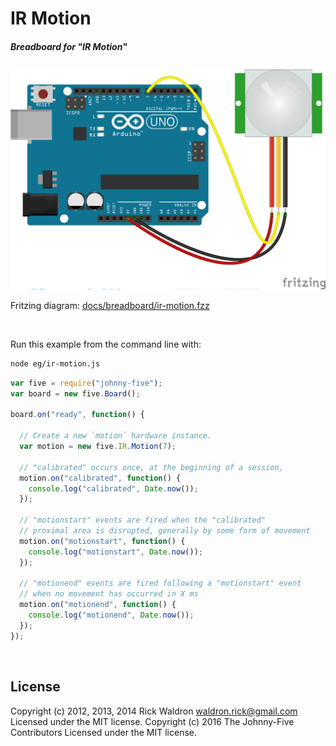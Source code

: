 <!--remove-start-->

# IR Motion

<!--remove-end-->






##### Breadboard for "IR Motion"



![docs/breadboard/ir-motion.png](breadboard/ir-motion.png)<br>

Fritzing diagram: [docs/breadboard/ir-motion.fzz](breadboard/ir-motion.fzz)

&nbsp;




Run this example from the command line with:
```bash
node eg/ir-motion.js
```


```javascript
var five = require("johnny-five");
var board = new five.Board();

board.on("ready", function() {

  // Create a new `motion` hardware instance.
  var motion = new five.IR.Motion(7);

  // "calibrated" occurs once, at the beginning of a session,
  motion.on("calibrated", function() {
    console.log("calibrated", Date.now());
  });

  // "motionstart" events are fired when the "calibrated"
  // proximal area is disrupted, generally by some form of movement
  motion.on("motionstart", function() {
    console.log("motionstart", Date.now());
  });

  // "motionend" events are fired following a "motionstart" event
  // when no movement has occurred in X ms
  motion.on("motionend", function() {
    console.log("motionend", Date.now());
  });
});

```








&nbsp;

<!--remove-start-->

## License
Copyright (c) 2012, 2013, 2014 Rick Waldron <waldron.rick@gmail.com>
Licensed under the MIT license.
Copyright (c) 2016 The Johnny-Five Contributors
Licensed under the MIT license.

<!--remove-end-->
